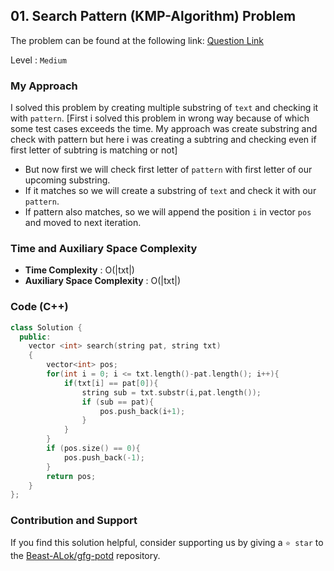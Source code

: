 ## 01. Search Pattern (KMP-Algorithm) Problem
The problem can be found at the following link: [Question Link](https://www.geeksforgeeks.org/problems/search-pattern0205/1)

Level : `Medium`

### My Approach
I solved this problem by creating multiple substring of `text` and checking it with `pattern`.
[First i solved this problem in wrong way because of which some test cases exceeds the time. My approach was create substring and check with pattern but here i was creating a subtring and checking even if first letter of subtring is matching or not]
- But now first we will check first letter of `pattern` with first letter of our upcoming substring.
- If it matches so we will create a substring of `text` and check it with our `pattern`.
- If pattern also matches, so we will append the position `i` in vector `pos` and moved to next iteration. 

### Time and Auxiliary Space Complexity

- **Time Complexity** : O(|txt|)
- **Auxiliary Space Complexity** : O(|txt|)

### Code (C++)
```cpp
class Solution {
  public:
    vector <int> search(string pat, string txt)
    {
        vector<int> pos;
        for(int i = 0; i <= txt.length()-pat.length(); i++){
            if(txt[i] == pat[0]){
                string sub = txt.substr(i,pat.length());
                if (sub == pat){
                    pos.push_back(i+1);
                }
            }
        }
        if (pos.size() == 0){
            pos.push_back(-1);
        }
        return pos;
    }
};
```

### Contribution and Support

If you find this solution helpful, consider supporting us by giving a `⭐ star` to the [Beast-ALok/gfg-potd](https://github.com/Beast-ALok/gfg-potd) repository.